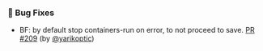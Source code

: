 ### 🐛 Bug Fixes

- BF: by default stop containers-run on error, to not proceed to save.  [PR #209](https://github.com/datalad/datalad-container/pull/209) (by [@yarikoptic](https://github.com/yarikoptic))

